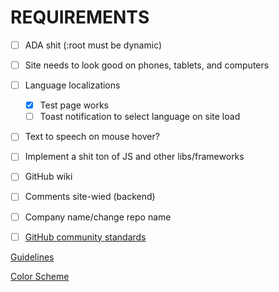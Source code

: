 # REQUIREMENTS
- [ ] ADA shit (:root must be dynamic)

- [ ] Site needs to look good on phones, tablets, and computers

- [ ] Language localizations
  - [x] Test page works
  - [ ] Toast notification to select language on site load

- [ ] Text to speech on mouse hover?

- [ ] Implement a shit ton of JS and other libs/frameworks

- [ ] GitHub wiki

- [ ] Comments site-wied (backend)

- [ ] Company name/change repo name

- [ ] [GitHub community standards](https://github.com/Adam-S-Amir/FBLA/community)

[Guidelines](https://connect.fbla.org/headquarters/files/High%20School%20Competitive%20Events%20Resources/Individual%20Guidelines/Presentation%20Events/Website-Coding--Development.pdf)

[Color Scheme](https://coolors.co/227c9d-17c3b2-ffcb77-ddd0c8-fe6d73)
